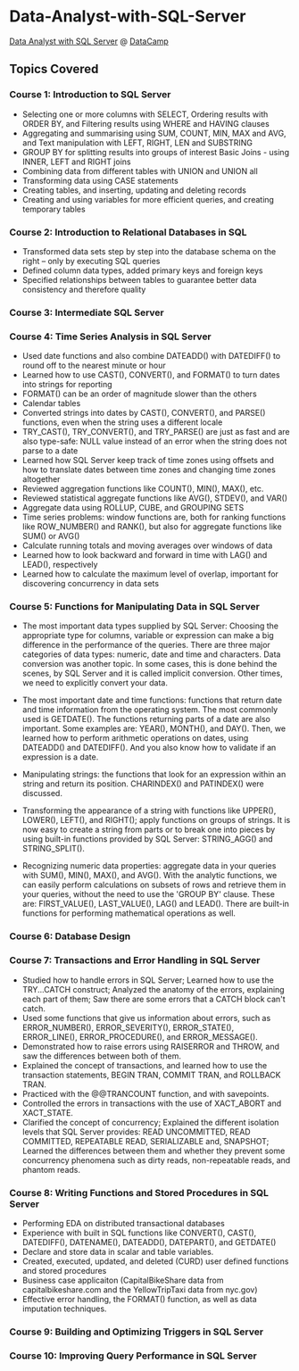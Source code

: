 # Data-Analyst-with-SQL-Server

[Data Analyst with SQL Server](https://learn.datacamp.com/career-tracks/data-analyst-with-sql-server?version=2) @ [DataCamp](https://learn.datacamp.com/)

## Topics Covered
### Course 1: Introduction to SQL Server
- Selecting one or more columns with SELECT, Ordering results with ORDER BY, and Filtering results using WHERE and HAVING clauses
- Aggregating and summarising using SUM, COUNT, MIN, MAX and AVG, and Text manipulation with LEFT, RIGHT, LEN and SUBSTRING
- GROUP BY for splitting results into groups of interest Basic Joins - using INNER, LEFT and RIGHT joins
- Combining data from different tables with UNION and UNION all
- Transforming data using CASE statements
- Creating tables, and inserting, updating and deleting records
- Creating and using variables for more efficient queries, and creating temporary tables

### Course 2: Introduction to Relational Databases in SQL
- Transformed data sets step by step into the database schema on the right – only by executing SQL queries
- Defined column data types, added primary keys and foreign keys
- Specified relationships between tables to guarantee better data consistency and therefore quality

### Course 3: Intermediate SQL Server

### Course 4: Time Series Analysis in SQL Server
- Used date functions and also combine DATEADD() with DATEDIFF() to round off to the nearest minute or hour
- Learned how to use CAST(), CONVERT(), and FORMAT() to turn dates into strings for reporting
- FORMAT() can be an order of magnitude slower than the others
- Calendar tables
- Converted strings into dates by CAST(), CONVERT(), and PARSE() functions, even when the string uses a different locale
- TRY_CAST(), TRY_CONVERT(), and TRY_PARSE() are just as fast and are also type-safe: NULL value instead of an error when the string does not parse to a date
- Learned how SQL Server keep track of time zones using offsets and how to translate dates between time zones and changing time zones altogether
- Reviewed aggregation functions like COUNT(), MIN(), MAX(), etc.
- Reviewed statistical aggregate functions like AVG(), STDEV(), and VAR()
- Aggregate data using ROLLUP, CUBE, and GROUPING SETS
- Time series problems: window functions are, both for ranking functions like ROW_NUMBER() and RANK(), but also for aggregate functions like SUM() or AVG()
- Calculate running totals and moving averages over windows of data
- Learned how to look backward and forward in time with LAG() and LEAD(), respectively
- Learned how to calculate the maximum level of overlap, important for discovering concurrency in data sets

### Course 5: Functions for Manipulating Data in SQL Server
- The most important data types supplied by SQL Server: Choosing the appropriate type for columns, variable or expression can make a big difference in the performance of the queries. There are three major categories of data types: numeric, date and time and characters. Data conversion was another topic. In some cases, this is done behind the scenes, by SQL Server and it is called implicit conversion. Other times, we need to explicitly convert your data.

- The most important date and time functions: functions that return date and time information from the operating system. The most commonly used is GETDATE(). The functions returning parts of a date are also important. Some examples are: YEAR(), MONTH(), and DAY(). Then, we learned how to perform arithmetic operations on dates, using DATEADD() and DATEDIFF(). And you also know how to validate if an expression is a date.

- Manipulating strings: the functions that look for an expression within an string and return its position. CHARINDEX() and PATINDEX() were discussed. 
- Transforming the appearance of a string with functions like UPPER(), LOWER(), LEFT(), and RIGHT(); apply functions on groups of strings. It is now easy to create a string from parts or to break one into pieces by using built-in functions provided by SQL Server: STRING_AGG() and STRING_SPLIT().

- Recognizing numeric data properties: aggregate data in your queries with SUM(), MIN(), MAX(), and AVG(). With the analytic functions, we can easily perform calculations on subsets of rows and retrieve them in your queries, without the need to use the 'GROUP BY' clause. These are: FIRST_VALUE(), LAST_VALUE(), LAG() and LEAD(). There are built-in functions for performing mathematical operations as well.

### Course 6: Database Design

### Course 7: Transactions and Error Handling in SQL Server
- Studied how to handle errors in SQL Server; Learned how to use the TRY...CATCH construct; Analyzed the anatomy of the errors, explaining each part of them; Saw there are some errors that a CATCH block can't catch.
- Used some functions that give us information about errors, such as ERROR_NUMBER(), ERROR_SEVERITY(), ERROR_STATE(), ERROR_LINE(), ERROR_PROCEDURE(), and ERROR_MESSAGE().
- Demonstrated how to raise errors using RAISERROR and THROW, and saw the differences between both of them.
- Explained the concept of transactions, and learned how to use the transaction statements, BEGIN TRAN, COMMIT TRAN, and ROLLBACK TRAN.
- Practiced with the @@TRANCOUNT function, and with savepoints.
- Controlled the errors in transactions with the use of XACT_ABORT and XACT_STATE.
- Clarified the concept of concurrency; Explained the different isolation levels that SQL Server provides: READ UNCOMMITTED, READ COMMITTED, REPEATABLE READ, SERIALIZABLE and, SNAPSHOT; Learned the differences between them and whether they prevent some concurrency phenomena such as dirty reads, non-repeatable reads, and phantom reads.

### Course 8: Writing Functions and Stored Procedures in SQL Server
- Performing EDA on distributed transactional databases
- Experience with built in SQL functions like CONVERT(), CAST(), DATEDIFF(), DATENAME(), DATEADD(), DATEPART(), and GETDATE()
- Declare and store data in scalar and table variables.
- Created, executed, updated, and deleted (CURD) user defined functions and stored procedures
- Business case applicaiton (CapitalBikeShare data from capitalbikeshare.com and the YellowTripTaxi data from nyc.gov)
- Effective error handling, the FORMAT() function, as well as data imputation techniques.

### Course 9: Building and Optimizing Triggers in SQL Server

### Course 10: Improving Query Performance in SQL Server
